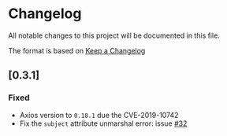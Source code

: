 # Changelog

All notable changes to this project will be documented in this file.

The format is based on [Keep a Changelog](https://keepachangelog.com/en/1.0.0/)

## [0.3.1]

### Fixed

- Axios version to `0.18.1` due the CVE-2019-10742
- Fix the `subject` attribute unmarshal error: issue
[#32](https://github.com/cloudevents/sdk-javascript/issues/32)
